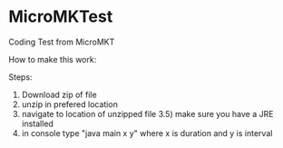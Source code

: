 # MicroMKTest
Coding Test from MicroMKT

How to make this work:

Steps:
1) Download zip of file
2) unzip in prefered location
3) navigate to location of unzipped file
3.5) make sure you have a JRE installed
4) in console type "java main x y" where x is duration and y is interval
